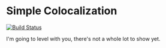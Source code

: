 # Simple Colocalization

[![Build Status](https://travis-ci.org/plug-in-baby/simple-colocalization.svg?branch=master)](https://travis-ci.org/plug-in-baby/simple-colocalization)

I'm going to level with you, there's not a whole lot to show yet.
